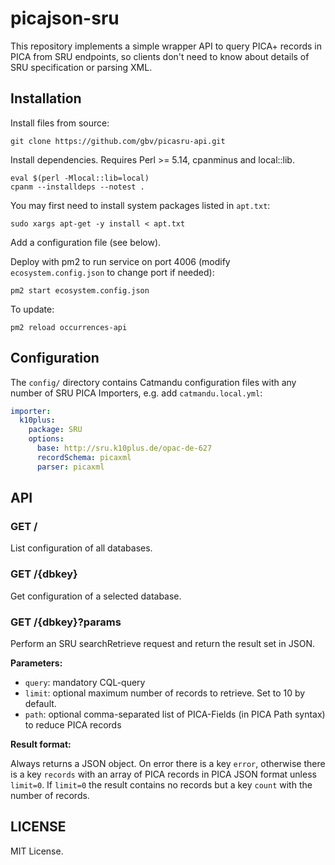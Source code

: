 # picajson-sru

This repository implements a simple wrapper API to query PICA+ records in PICA from SRU endpoints, so clients don't need to know about details of SRU specification or parsing XML.

## Installation

Install files from source:

    git clone https://github.com/gbv/picasru-api.git

Install dependencies. Requires Perl >= 5.14, cpanminus and local::lib.

    eval $(perl -Mlocal::lib=local)
    cpanm --installdeps --notest .

You may first need to install system packages listed in `apt.txt`:

    sudo xargs apt-get -y install < apt.txt

Add a configuration file (see below).

Deploy with pm2 to run service on port 4006 (modify `ecosystem.config.json` to change port if needed):

    pm2 start ecosystem.config.json

To update:

    pm2 reload occurrences-api

## Configuration

The `config/` directory contains Catmandu configuration files with any number of SRU PICA Importers, e.g. add `catmandu.local.yml`:

~~~yaml
importer:
  k10plus:
    package: SRU
    options:
      base: http://sru.k10plus.de/opac-de-627
      recordSchema: picaxml
      parser: picaxml
~~~ 

## API

### GET /

List configuration of all databases.

### GET /{dbkey}

Get configuration of a selected database.

### GET /{dbkey}?params

Perform an SRU searchRetrieve request and return the result set in JSON.

**Parameters:**

* `query`: mandatory CQL-query
* `limit`: optional maximum number of records to retrieve. Set to 10 by default.
* `path`: optional comma-separated list of PICA-Fields (in PICA Path syntax) to reduce PICA records

**Result format:**

Always returns a JSON object. On error there is a key `error`, otherwise there
is a key `records` with an array of PICA records in PICA JSON format unless
`limit=0`. If `limit=0` the result contains no records but a key `count` with
the number of records.

## LICENSE

MIT License.
